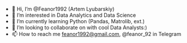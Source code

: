 - 👋 Hi, I’m @Feanor1992 (Artem Lyubarskiy) 
- 👀 I’m interested in Data Analytics and Data Science
- 🌱 I’m currently learning Python (Pandas, Matrolib, ext.)
- 💞️ I’m looking to collaborate on with cool Data Analysts:)
- 📫 How to reach me feanor1992@gmail.com, @feanor_92 in Telegram

<!---
Feanor1992/Feanor1992 is a ✨ special ✨ repository because its `README.md` (this file) appears on your GitHub profile.
You can click the Preview link to take a look at your changes.
--->
